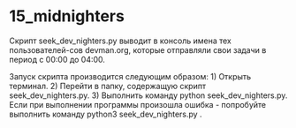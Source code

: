 # 15_midnighters

Скрипт seek_dev_nighters.py выводит в консоль имена тех пользователей-сов devman.org, которые отправляли свои задачи в период с 00:00 до 04:00.

Запуск скрипта производится следующим образом: 1) Открыть терминал. 2) Перейти в папку, содержащую скрипт seek_dev_nighters.py. 3) Выполнить команду python seek_dev_nighters.py. Если при выполнении программы произошла ошибка - попробуйте выполнить команду python3 seek_dev_nighters.py .
